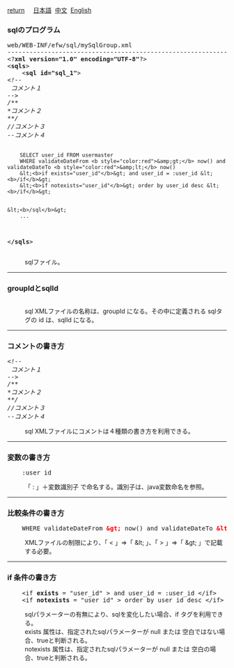 <a href="../file_list.md">return</a>
&nbsp;&nbsp;&nbsp;&nbsp;<a href="../../日本語/file_list/mySqlGroup.xml.md">日本語</a>
&nbsp;<a href="../../中文/file_list/mySqlGroup.xml.md">中文</a>
&nbsp;<a href="../../English/file_list/mySqlGroup.xml.md">English</a>
<H3><A NAME="efw.sql">sqlのプログラム</A></H3>
<pre>
web/WEB-INF/efw/sql/mySqlGroup.xml
--------------------------------------------------------------------------------
&lt;?<b>xml version="1.0" encoding="UTF-8"</b>?&gt;
&lt;<b>sqls</b>&gt;
    &lt;<b>sql id="sql_1"</b>&gt;
<I>&lt;!-- 
 コメント１
--&gt;
/**
*コメント２
**/
//コメント３
--コメント４</I>

        
        SELECT user_id FROM usermaster
        WHERE validateDateFrom <b style="color:red">&amp;gt;</b> now() and validateDateTo <b style="color:red">&amp;lt;</b> now() 
        &lt;<b>if exists="user_id"</b>&gt; and user_id = :user_id &lt;<b>/if</b>&gt;
        &lt;<b>if notexists="user_id"</b>&gt; order by user_id desc &lt;<b>/if</b>&gt;

        
    &lt;<b>/sql</b>&gt;
        ...
&lt;<b>/sqls</b>&gt;
</pre>
<DL>
<DD>sqlファイル。<br>
</DL></DD>
<HR>


<H3><A NAME="efw.sql.groupidandsqlid">groupIdとsqlId</A></H3>
<pre>
</pre>
<DL>
<DD>
sql XMLファイルの名称は、groupId になる。その中に定義される sqlタグの id は、sqlId になる。
</DL></DD>
<HR>

<H3><A NAME="efw.sql.comment">コメントの書き方</A></H3>
<pre>
<I>&lt;!-- 
 コメント１
--&gt;
/**
*コメント２
**/
//コメント３
--コメント４</I>
</pre>
<DL>
<DD>
sql XMLファイルにコメントは４種類の書き方を利用できる。
</DL></DD>
<HR>

<H3><A NAME="efw.sql.param">変数の書き方</A></H3>
<pre>
    :user_id
</pre>
<DL>
<DD>
「 : 」＋変数識別子 で命名する。識別子は、java変数命名を参照。
</DL></DD>
<HR>

<H3><A NAME="efw.sql.stbt">比較条件の書き方</A></H3>
<pre>
    WHERE validateDateFrom <b style="color:red">&amp;gt;</b> now() and validateDateTo <b style="color:red">&amp;lt;</b> now() 
</pre>
<DL>
<DD>
XMLファイルの制限により、「 &lt; 」⇒「 &amp;lt; 」、「 &gt; 」⇒「 &amp;gt; 」で記載する必要。
</DL></DD>
<HR>

<H3><A NAME="efw.sql.if">if 条件の書き方</A></H3>
<pre>
    &lt;if <b>exists</b> = "user_id" &gt; and user_id = :user_id &lt;/if&gt;
    &lt;if <b>notexists</b> = "user_id" &gt; order by user_id desc &lt;/if&gt;
</pre>
<DL>
<DD>
sqlパラメーターの有無により、sqlを変化したい場合、if タグを利用できる。<br>
exists 属性は、指定されたsqlパラメーターが null または 空白ではない場合、trueと判断される。<br>
notexists 属性は、指定されたsqlパラメーターが null または 空白の場合、trueと判断される。
</DL></DD>
